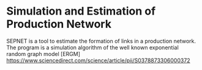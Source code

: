 # Simulation and Estimation of Production Network

SEPNET is a tool to estimate the formation of links in a production network. The program is a simulation algorithm of the well known exponential random graph model [ERGM] https://www.sciencedirect.com/science/article/pii/S0378873306000372
 
